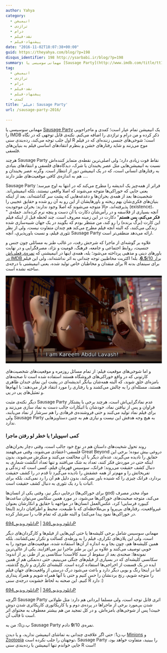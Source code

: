 ```yaml
---
author: Yahya
category:
  - انیمیشن
  - تراژدی
  - درام
  - نقد-فیلم
  - پیشنهاد-فیلم
date: "2016-11-02T18:07:38+00:00"
guid: https://theyahya.com/blog/?p=198
disqus_identifier: 198 http://ysarbabi.ir/blog/?p=198
summary: مهمانی سوسیسی یا [Sausage Party](http://www.imdb.com/title/tt1700841/) یک انیمیشن تمام عیار است؛ کمدی و ماجراجویی را IMDB ذکر کرده و من درام و تراژدی را اضافه می‌کنم. نکته‌ی قابل توجهی که در نگاه اول جلب توجه می‌کند، رده‌بندی سنی R است؛ شوخی‌های جنسی زننده‌ای که در فیلم موج می‌زنند و شاید رفتارهای خشن و بنظرم انتقادهای اساسی فیلم به بنیاین‌های فلسفی.
tag:
  - انیمیشن
  - تراژدی
  - درام
  - نقد-فیلم
  - پیشنهاد-فیلم
  - کمدی
title: 'فیلم: Sausage Party'
url: /sausage-party-2016/

---
```

مهمانی سوسیسی یا [Sausage Party](http://www.imdb.com/title/tt1700841/) یک انیمیشن تمام عیار است؛ کمدی و ماجراجویی را IMDB ذکر کرده و من درام و تراژدی را اضافه می‌کنم. نکته‌ی قابل توجهی که در نگاه اول جلب توجه می‌کند، رده‌بندی سنی R است؛ شوخی‌های جنسی زننده‌ای که در فیلم موج می‌زنند و شاید رفتارهای خشن و بنظرم انتقادهای اساسی فیلم به بنیاین‌های فلسفی.

هرچند Sausage Party نقاط قوت زیادی دارد؛ ولی اصلی‌ترین نقطه‌ی متمایز کننده‌اش نسبت به انیمیشن‌هایی مثل عصر یخبندان یا شرک، دیدگاه‌های فلسفی و انتقادهای بنیادی به رفتارهای انسانی است، که در یک انیمیشن دور از انتظار است. وگرنه عصر یخبندان و ... هم به اندازه‌ی کافی موقعیت‌های طنز دارند.

Sausage Party فراتر از همه‌چیز یک اندیشه را مطرح می‌کند که در انتها به اوج میرسد؛ یعنی جایی که خوراکی‌ها متوجه می‌شوند که اصلا واقعی نیستند، بلکه انیمیشن‌اند. شخصیت‌ها بعد از همه‌ی بحران‌ها و دغدغه‌هایی که پشت سر گذاشته‌اند، بعد از اینکه بنیان‌های فکری‌شان بهم ریخته و باورهایشان از این رو به آن رو شده و حقایق عجیبی را پذیرفته‌اند، حالا متوجه می‌شوند که اصلا وجود ندارند: بحران موجودیت (existence)، آنچه بسیاری از فلاسفه و در رأس‌شان دکارت با آن دست و پنچه نرم کرده‌اند. جمله‌ی " **فکر می‌کنم، پس هستم**" دکارت در این زمینه معروف است. چند لحظه قبل از اینکه فیلم این کارت (برگ برنده) را رو کند، من منتظر بودم که بگویند در یک جهان شبیه‌سازی شده زندگی می‌کنند، که البته آنچه فیلم مطرح می‌کند هم چندان متفاوت نیست، ولی از نظر تئوری فیلم، و نسبت باورپذیریِ، آنچه Sausage Party ارائه می‌دهد منطقی‌تر است.

علاوه بر گوشه‌ای از ماجرا که شرحش رفت، در غالب طنز به مسائلی چون جنس و جنسیت، روابط اجتماعی و جامعه، فرهنگ‌، قومیت و نژاد، مصرفگرایی و در نهایت باورهای دینی و مذهبی پرداخته می‌شود؛ بله، همه‌ی اینها در انیمیشنی که [نمره‌ی فعلی‌اش در IMDB برار **6.5**/10](http://www.imdb.com/title/tt1700841/)، بله! اکثریت مخاطبین توجه چندانی به اثر نداشته‌اند، ولی این فیلم برای منقدان و مخاطبان خاص تولید شده، یعنی انیمیشنی با درجه‌ی R برای سینمای بدنه ساخته نشده است.

[![sausage_party_2016_screenshot](/wp-content/uploads/2016/11/Sausage_Party_2016_Screenshot.png)](/wp-content/uploads/2016/11/Sausage_Party_2016_Screenshot.png)

و اما شوخی‌های موقعیت فیلم: از تمام مسائل روزمره و موقعیت‌های شخصیت‌های کارتونی که در واقع خوراکی‌های فروشگاه هستند استفاده شده است تا صحنه‌های بامزه‌ای خلق شوند، که البته همه‌شان بیانگر اندیشه‌ای در پشت این نمای خندان ظاهری هستند، مسئله‌ای را به چالش می‌کشند و یا رفتاری را مورد انتقاد قرار می‌دهند: با ایهام‌ها و تمثیل‌های پی در پی.

دیگر نکته‌ی مثبت Sausage Party عدم نمادگرایی‌اش است، هرچند برخی با پشتکار فراوان و پس از نیافتن نماد، خودشان با اتبکارات جالب دست به نماد سازی می‌زنند و برای فیلم نماد تولید می‌کنند و حتی فروشنده‌ی فرهادی را هم سرشار از نماد می‌یابند، ولی Sausage Party به هیچ وجه هدفش این نیست و نیازی هم به چنین دستاویزهایی ندارد.

### کمی اسپویلر! یا خطر لو رفتن ماجرا

روند تحول شخیت‌های داستان هم در نوع خود جالب است، وقتی دچار بحران‌های فلسفی-اعتقادی می‌شوند، وقتی می‌فهمند Great Beyond دروغی بیش نبوده؛ برخی این حقایق را نادیده می‌گیرند، عده‌ای دیگر با آن مخالفت می‌کنند و منکرش می‌شوند، بدون اینکه حتی در موردش فکر کنند، تعداد به شک می‌افتند و تنها تعداد انگشت شماری به دنبال کشف حقیقت می‌روند؛ فرانک، سوسیسِ قهرمان فیلم، کسی است که زندگی و تفریحاتش را و مهم‌تر از همه عشقش را نادیده می‌گیرد تا قدم در را کشف حقیقت بردارد، فرانک چیزی را که شنیده باور نمی‌کند، بدون دلیل هم آن را رد نمی‌کند، بلکه برای اثبات یا رد یک تئوری به دنبال کشف حقیقت است.

درجایی دیگر نیز، وقتی یکی از انسان‌ها (برای خوراکی‌ها god) مواد مخدر مصرف می‌کند، متوجه صحبت‌های خوراکی‌ها می‌شود، در مورد همین سکانس می‌توان ساعت‌ها کیبورد فرسایی! کرد، عکس‌العمل انسان‌ها در مواجهه با حقایق و انکارشان بعنوان غیرواقعیت، رفتارهای بی‌پروا و بی‌ملاحظه‌ای که با طبیعت، محیط و اطرافیان دارند (اینجا در خوراکی‌ها نمود پیدا می‌کند) و البته طنزی که تمام قاب را سرشار کرده.

[دانلود ویدیو\_694P](http://as11.mashhad.asset.aparat.com/aparat-video/9fd6a4528c385c60294f29461faf68475762067-694p__92168.mp4) \| [دانلود ویدیو\_346P](http://as1.mashhad.asset.aparat.com/aparat-video/9fd6a4528c385c60294f29461faf68475762067-346p__92168.mp4)

مهمانی سوسیس شامل برخی کلیشه‌ها یا حتی کپی‌هایی از فیلم‌ها و کارگردان‌های دیگر است، ولی این پلان‌های تکراری، فیلم را به ورطه‌ی کسالت و تکرار نمی‌کشانند، بلکه همین کلیشه‌ها هم، چون بجا و به اندازه از آن‌ها استفاده شده، موقعیت‌های موجود را به خوبی توصیف می‌کنند و علاوه بر این بر طنز ماجرا نیز می‌افزایند. یکی از عالی‌ترین نمونه‌ها: صحنه‌ی بعد از سقوط از سبد کالاست! سکانسی پر از طنز، پر از اندوه؛ سکانسی کلیشه‌ای که در بسیاری از فیلم‌های جنگی می‌بینیم، حتی ده‌نمکی هم از همین ایده در یک قسمت از اخراجی‌ها استفاده کرده است. کلیشه‌ای تکراری و تاریخ گذشته، اما در اینجا رنگ و بویی دیگر دارد و باعث می‌شود درک درستی از واقعیت‌های جهان فیلم را متوجه شویم، رنج بردنشان را حس کنیم و حتی با آنها همراه شویم و همزاد پنداری کنیم. این صحنه به لحاظ خشونت درجه‌ی سنی R دارد :)

[دانلود ویدیو\_694P](http://as11.mashhad.asset.aparat.com/aparat-video/1d597ef37646278ed45bb2b1b0f8ad4d5761944-694p__75885.mp4) \| [دانلود ویدیو\_346P](http://as1.mashhad.asset.aparat.com/aparat-video/1d597ef37646278ed45bb2b1b0f8ad4d5761944-346p__75885.mp4)

اگرچه Sausage Party اثری قابل توجه است، ولی مسلما ایرداتی هم دارد:‌ مثل طولانی شدن بی‌مورد برخی از ماجرا‌ها در پرده‌ی دوم و یا کاریکاتوری کاریکاتری شدن دوشِ خبیث! پس از شوخی‌های بامزه‌اش. و در کل تمجید من هم بیشتر معطوف به محتوای اثر است تا قالب آن.

پ.ن0: من به Sausage Party نمره‌ی **9**/10 دادم.

پ.ن1: حتی اگر علاقه‌ی چندانی به تماشای انیمیشن ندارید، و یا دیدن [Minions](http://www.imdb.com/title/tt2293640/) و [Zootopia](http://www.imdb.com/title/tt2948356/) توجهتان را جلب نکرده است، Sausage Party را ببینید، متفاوت خواهد بود، جایی خواندم تنها انیمیشن با رده‌بندی سنی R است!
